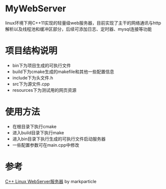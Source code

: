 # MyWebServer
linux环境下用C++11实现的轻量级web服务器，目前实现了主干的网络通讯与http解析以及线程池和缓冲区部分，后续可添加日志、定时器、mysql连接等功能

# 项目结构说明
- bin下为项目生成的可执行文件
- build下为cmake生成的makefile和其他一些配置信息
- include下为头文件.h
- src下为源文件.cpp
- resources下为测试用的网页资源

# 使用方法
- 在根目录下执行cmake
- 进入build目录下执行make
- 进入bin目录下执行生成的可执行文件启动服务器
- 一些配置参数可在main.cpp中修改

# 参考
[C++ Linux WebServer服务器](https://github.com/markparticle/WebServer/) by markparticle
